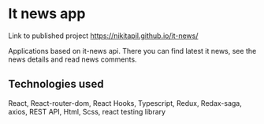 # It news app

Link to published project https://nikitapil.github.io/it-news/

Applications based on it-news api. There you can find latest it news, see the news details and read news comments.

## Technologies used

React, React-router-dom, React Hooks, Typescript, Redux, Redax-saga, axios, REST API, Html, Scss, react testing library

